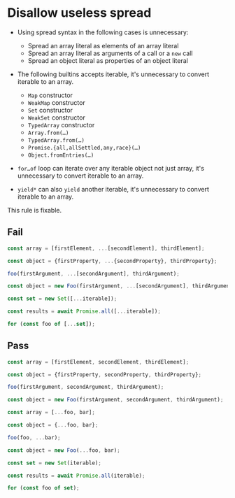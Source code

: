# Disallow useless spread

- Using spread syntax in the following cases is unnecessary:

	- Spread an array literal as elements of an array literal
	- Spread an array literal as arguments of a call or a `new` call
	- Spread an object literal as properties of an object literal

- The following builtins accepts iterable, it's unnecessary to convert iterable to an array.

	- `Map` constructor
	- `WeakMap` constructor
	- `Set` constructor
	- `WeakSet` constructor
	- `TypedArray` constructor
	- `Array.from(…)`
	- `TypedArray.from(…)`
	- `Promise.{all,allSettled,any,race}(…)`
	- `Object.fromEntries(…)`

- `for…of` loop can iterate over any iterable object not just array, it's unnecessary to convert iterable to an array.

- `yield*` can also `yield` another iterable, it's unnecessary to convert iterable to an array.

This rule is fixable.

## Fail

```js
const array = [firstElement, ...[secondElement], thirdElement];
```

```js
const object = {firstProperty, ...{secondProperty}, thirdProperty};
```

```js
foo(firstArgument, ...[secondArgument], thirdArgument);
```

```js
const object = new Foo(firstArgument, ...[secondArgument], thirdArgument);
```

```js
const set = new Set([...iterable]);
```

```js
const results = await Promise.all([...iterable]);
```

```js
for (const foo of [...set]);
```

## Pass

```js
const array = [firstElement, secondElement, thirdElement];
```

```js
const object = {firstProperty, secondProperty, thirdProperty};
```

```js
foo(firstArgument, secondArgument, thirdArgument);
```

```js
const object = new Foo(firstArgument, secondArgument, thirdArgument);
```

```js
const array = [...foo, bar];
```

```js
const object = {...foo, bar};
```

```js
foo(foo, ...bar);
```

```js
const object = new Foo(...foo, bar);
```

```js
const set = new Set(iterable);
```

```js
const results = await Promise.all(iterable);
```

```js
for (const foo of set);
```
